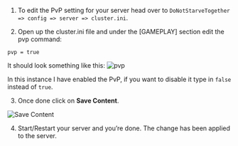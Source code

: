 1. To edit the PvP setting for your server head over to `DoNotStarveTogether => config => server => cluster.ini`.

2. Open up the cluster.ini file and under the [GAMEPLAY] section edit the pvp command:
```
pvp = true
```
It should look something like this:
![pvp](../images/pvp.png)

In this instance I have enabled the PvP, if you want to disable it type in `false` instead of `true`. 

3. Once done click on **Save Content**. 

![Save Content](../images/save-content.png)

4. Start/Restart your server and you’re done. The change has been applied to the server.